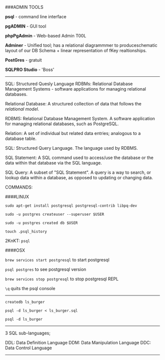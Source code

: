###ADMIN TOOLS

**psql** - command line interface

**pgADMIN** - GUI tool

**phpPgAdmin** - Web-based Admin T00L

**Adminer** - Unified tool; has  a relational diagrammmer to produceschematic layout of our DB Schema + linear representation of fKey realtionships.

**PostGres** - gratuit

**SQLPRO Studio** - 'Boss'


_____

SQL: Structured Quesly Language
RDBMs: Relational Database Management Systems - software applications for managing relational databases.

Relational Database: A structured collection of data that follows the *relational model*.

RDBMS: Relational Database Management System. A software application for managing relational databases, such as PostgreSQL.

Relation: A set of individual but related data entries; analogous to a database table.

SQL: Structured Query Language. The language used by RDBMS.

SQL Statement: A SQL command used to access/use the database or the data within that database via the SQL language.

SQL Query: A subset of "SQL Statement". A query is a way to search, or lookup data within a database, as opposed to updating or changing data.

COMMANDS:

####LINUX

`sudo apt-get install postgresql postgresql-contrib libpq-dev`

`sudo -u postgres createuser --superuser $USER`

`sudo -u postgres created db $USER`

`touch .psql_history`

2KnKT: `psql`

####OSX


`brew services start postgresql` to start postgresql

`psql postgres` to see postgresql version

`brew services stop postgresql` to stop postgresql REPL

`\q` quits the psql console


___

`createdb ls_burger`

`psql -d ls_burger < ls_burger.sql`

`psql -d ls_burger`


___

3 SQL sub-languages;

DDL: Data Definition Language
DDM: Data Manipulation Language
DDC: Data Control Language


___




